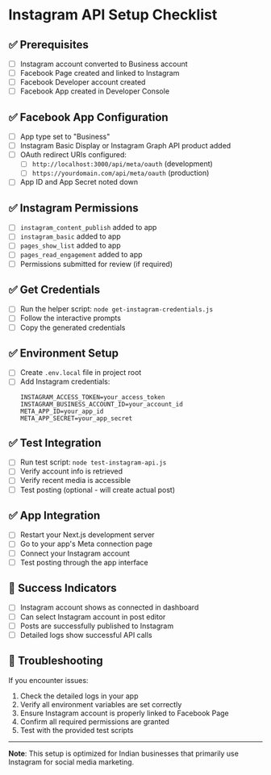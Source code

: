 # Instagram API Setup Checklist

## ✅ Prerequisites
- [ ] Instagram account converted to Business account
- [ ] Facebook Page created and linked to Instagram
- [ ] Facebook Developer account created
- [ ] Facebook App created in Developer Console

## ✅ Facebook App Configuration
- [ ] App type set to "Business"
- [ ] Instagram Basic Display or Instagram Graph API product added
- [ ] OAuth redirect URIs configured:
  - [ ] `http://localhost:3000/api/meta/oauth` (development)
  - [ ] `https://yourdomain.com/api/meta/oauth` (production)
- [ ] App ID and App Secret noted down

## ✅ Instagram Permissions
- [ ] `instagram_content_publish` added to app
- [ ] `instagram_basic` added to app
- [ ] `pages_show_list` added to app
- [ ] `pages_read_engagement` added to app
- [ ] Permissions submitted for review (if required)

## ✅ Get Credentials
- [ ] Run the helper script: `node get-instagram-credentials.js`
- [ ] Follow the interactive prompts
- [ ] Copy the generated credentials

## ✅ Environment Setup
- [ ] Create `.env.local` file in project root
- [ ] Add Instagram credentials:
  ```env
  INSTAGRAM_ACCESS_TOKEN=your_access_token
  INSTAGRAM_BUSINESS_ACCOUNT_ID=your_account_id
  META_APP_ID=your_app_id
  META_APP_SECRET=your_app_secret
  ```

## ✅ Test Integration
- [ ] Run test script: `node test-instagram-api.js`
- [ ] Verify account info is retrieved
- [ ] Verify recent media is accessible
- [ ] Test posting (optional - will create actual post)

## ✅ App Integration
- [ ] Restart your Next.js development server
- [ ] Go to your app's Meta connection page
- [ ] Connect your Instagram account
- [ ] Test posting through the app interface

## 🎯 Success Indicators
- [ ] Instagram account shows as connected in dashboard
- [ ] Can select Instagram account in post editor
- [ ] Posts are successfully published to Instagram
- [ ] Detailed logs show successful API calls

## 🔧 Troubleshooting
If you encounter issues:
1. Check the detailed logs in your app
2. Verify all environment variables are set correctly
3. Ensure Instagram account is properly linked to Facebook Page
4. Confirm all required permissions are granted
5. Test with the provided test scripts

---

**Note**: This setup is optimized for Indian businesses that primarily use Instagram for social media marketing. 